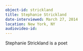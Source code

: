 ```yaml
---
object-id: strickland
title: Stephanie Strickland
date-interviewed: March 27, 2014
location: New York, NY 
audiovideo-id: 
---
```


Stephanie Strickland is a poet
